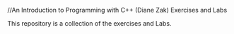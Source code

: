 //An Introduction to Programming with C++ (Diane Zak)
Exercises and Labs



This repository is a collection of the exercises and Labs.
